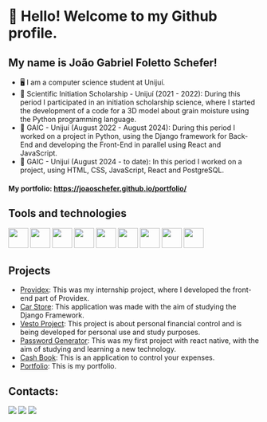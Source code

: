 # 👋 Hello! Welcome to my Github profile.
## My name is João Gabriel Foletto Schefer!

- 🖥️ I am a computer science student at Unijuí.
- 🔭 Scientific Initiation Scholarship - Unijuí (2021 - 2022):
  During this period I participated in an initiation scholarship science, where I started the development of a code for a 3D model about grain moisture using the Python programming language.
- 🔭 GAIC - Unijuí (August 2022 - August 2024): During this period I worked on a project in Python, using the Django framework for Back-End and developing the Front-End in parallel using React and JavaScript.
- 🔭 GAIC - Unijuí (August 2024 - to date): In this period I worked on a project, using HTML, CSS, JavaScript, React and PostgreSQL.

#### My portfolio: https://joaoschefer.github.io/portfolio/

## Tools and technologies
<img loading="lazy" src="https://cdn.jsdelivr.net/gh/devicons/devicon/icons/visualstudio/visualstudio-plain.svg" width="40" height="40"/> <img loading="lazy" src="https://cdn.jsdelivr.net/gh/devicons/devicon/icons/python/python-original.svg" width="40" height="40"/> <img loading="lazy" src="https://cdn.jsdelivr.net/npm/simple-icons@5.12/icons/django.svg" width="40" height="40"/>  <img src="https://cdn.jsdelivr.net/gh/devicons/devicon/icons/postgresql/postgresql-original.svg" width="40" height="40"/> <img loading="lazy" src="https://upload.wikimedia.org/wikipedia/commons/c/cf/New_Power_BI_Logo.svg" width="40" height="40"/> <img loading="lazy" src="https://cdn.jsdelivr.net/gh/devicons/devicon/icons/html5/html5-original.svg" width="40" height="40"/> <img loading="lazy" src="https://cdn.jsdelivr.net/gh/devicons/devicon/icons/css3/css3-original.svg" width="40" height="40"/> <img loading="lazy" src="https://cdn.jsdelivr.net/gh/devicons/devicon/icons/javascript/javascript-original.svg" width="40" height="40"/> <img loading="lazy" src="https://cdn.jsdelivr.net/gh/devicons/devicon/icons/react/react-original.svg" width="40" height="40"/> 

## Projects
- [Providex](https://github.com/joaoschefer/providex): This was my internship project, where I developed the front-end part of Providex.
- [Car Store](https://github.com/joaoschefer/django-carros): This application was made with the aim of studying the Django Framework.
- [Vesto Project](https://github.com/joaoschefer/vestoProject): This project is about personal financial control and is being developed for personal use and study purposes.
- [Password Generator](https://github.com/joaoschefer/gerador-senha-mobile): This was my first project with react native, with the aim of studying and learning a new technology.
- [Cash Book](https://github.com/joaoschefer/livro_caixa): This is an application to control your expenses.
- [Portfolio](https://github.com/joaoschefer/portfolio): This is my portfolio.


## Contacts:
<div>
<a href="https://instagram.com/joao.schefer" target="_blank"><img loading="lazy" src="https://img.shields.io/badge/-Instagram-%23E4405F?style=for-the-badge&logo=instagram&logoColor=white" target="_blank"></a>
<a href="https://www.linkedin.com/in/joão-schefer-3552b420a" target="_blank"><img loading="lazy" src="https://img.shields.io/badge/-LinkedIn-%230077B5?style=for-the-badge&logo=linkedin&logoColor=white" target="_blank"></a>
<a href="mailto:joaogfschefer2121@gmail.com" target="_blank">
  <img loading="lazy" src="https://img.shields.io/badge/Gmail-D14836?style=for-the-badge&logo=gmail&logoColor=white">
</a>
</div>

